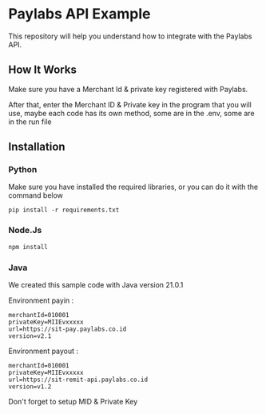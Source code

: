 # Paylabs API Example
This repository will help you understand how to integrate with the Paylabs API.

## How It Works
Make sure you have a Merchant Id & private key registered with Paylabs.

After that, enter the Merchant ID & Private key in the program that you will use, maybe each code has its own method, some are in the .env, some are in the run file

## Installation

### Python
Make sure you have installed the required libraries, or you can do it with the command below
```
pip install -r requirements.txt
```

###  Node.Js
```javascript
npm install
```

### Java
We created this sample code with Java version 21.0.1

Environment payin :
```env
merchantId=010001
privateKey=MIIEvxxxxx
url=https://sit-pay.paylabs.co.id
version=v2.1
```

Environment payout :
```env
merchantId=010001
privateKey=MIIEvxxxxx
url=https://sit-remit-api.paylabs.co.id
version=v1.2
```

Don't forget to setup MID & Private Key
